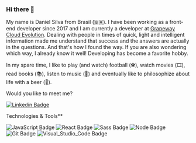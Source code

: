 ### Hi there 👋

My name is Daniel Silva from Brasil (🇧🇷). I have been working as a front-end developer since 2017 and I am currently a developer at [Grapeway Cloud Evolution](https://www.grapeway.com.br). Dealing with people in times of quick, light and intelligent information made me understand that success and the answers are actually in the questions. And that's how I found the way. If you are also wondering which way, I already know it well!
Developing has become a favorite hobby.

In my spare time, I like to play (and watch) football (⚽️), watch movies (🎞️), read books (📚), listen to music (🎵) and eventually like to philosophize about life with a beer (🍺).

Would you like to meet me?

[![Linkedin Badge](https://img.shields.io/badge/-LinkedIn-blue?style=flat-square&logo=Linkedin&logoColor=white&link=https://www.linkedin.com/in/daniel-silva-dxp/)](https://www.linkedin.com/in/daniel-silva-dxp/)


Technologies & Tools**

![JavaScript Badge](https://img.shields.io/badge/JavaScript-F7DF1E?style=for-the-badge&logo=javascript&logoColor=black) ![React Badge](https://img.shields.io/badge/React-20232A?style=for-the-badge&logo=react&logoColor=61DAFB) ![Sass Badge](https://img.shields.io/badge/Sass-CC6699?style=for-the-badge&logo=sass&logoColor=white) ![Node Badge](https://img.shields.io/badge/Node.js-43853D?style=for-the-badge&logo=node.js&logoColor=white) ![Git Badge](https://img.shields.io/badge/Git-F05032?style=for-the-badge&logo=git&logoColor=white) ![Visual_Studio_Code Badge](https://img.shields.io/badge/Visual_Studio_Code-0078D4?style=for-the-badge&logo=visual%20studio%20code&logoColor=white`)

<br>

<!--
**daniel-silva-dxp/daniel-silva-dxp** is a ✨ _special_ ✨ repository because its `README.md` (this file) appears on your GitHub profile.

Here are some ideas to get you started:

- 🔭 I’m currently working on ...
- 🌱 I’m currently learning ...
- 👯 I’m looking to collaborate on ...
- 🤔 I’m looking for help with ...
- 💬 Ask me about ...
- 📫 How to reach me: ...
- 😄 Pronouns: ...
- ⚡ Fun fact: ...
-->

